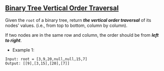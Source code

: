 ## [Binary Tree Vertical Order Traversal](https://leetcode.com/problems/binary-tree-vertical-order-traversal/)

Given the `root` of a binary tree, return ***the vertical order traversal*** of its nodes' values. (i.e., from top to bottom, column by column).

If two nodes are in the same row and column, the order should be from ***left to right***.




- Example 1:
```
Input: root = [3,9,20,null,null,15,7]
Output: [[9],[3,15],[20],[7]]
```

